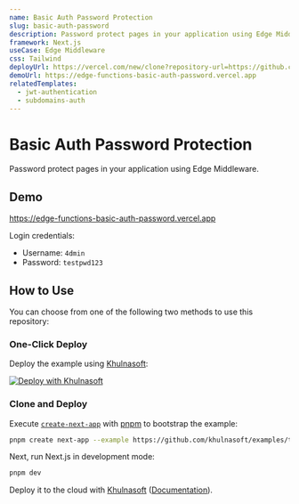 ```yaml
---
name: Basic Auth Password Protection
slug: basic-auth-password
description: Password protect pages in your application using Edge Middleware.
framework: Next.js
useCase: Edge Middleware
css: Tailwind
deployUrl: https://vercel.com/new/clone?repository-url=https://github.com/khulnasoft/examples/tree/main/edge-middleware/basic-auth-password&project-name=basic-auth-password&repository-name=basic-auth-password
demoUrl: https://edge-functions-basic-auth-password.vercel.app
relatedTemplates:
  - jwt-authentication
  - subdomains-auth
---
```


# Basic Auth Password Protection

Password protect pages in your application using Edge Middleware.

## Demo

https://edge-functions-basic-auth-password.vercel.app

Login credentials:

- Username: `4dmin`
- Password: `testpwd123`

## How to Use

You can choose from one of the following two methods to use this repository:

### One-Click Deploy

Deploy the example using [Khulnasoft](https://vercel.com?utm_source=github&utm_medium=readme&utm_campaign=vercel-examples):

[![Deploy with Khulnasoft](https://vercel.com/button)](https://vercel.com/new/git/external?repository-url=https://github.com/khulnasoft/examples/tree/main/edge-middleware/basic-auth-password&project-name=basic-auth-password&repository-name=basic-auth-password)

### Clone and Deploy

Execute [`create-next-app`](https://github.com/khulnasoft/next.js/tree/canary/packages/create-next-app) with [pnpm](https://pnpm.io/installation) to bootstrap the example:

```bash
pnpm create next-app --example https://github.com/khulnasoft/examples/tree/main/edge-middleware/basic-auth-password basic-auth-password
```

Next, run Next.js in development mode:

```bash
pnpm dev
```

Deploy it to the cloud with [Khulnasoft](https://vercel.com/new?utm_source=github&utm_medium=readme&utm_campaign=edge-middleware-eap) ([Documentation](https://nextjs.org/docs/deployment)).
